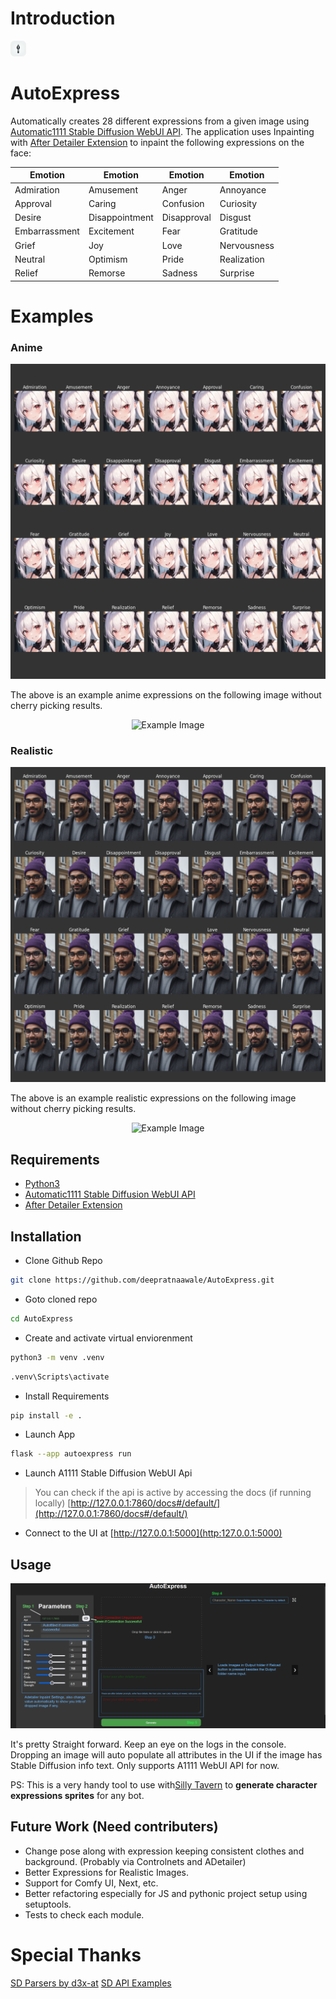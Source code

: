 # Introduction

<img src="autoexpress\static\ico\favicon-rounded.png" alt="Favicon" width="25px">&nbsp;&nbsp;&nbsp;&nbsp;<h1>AutoExpress</h1>

Automatically creates 28 different expressions from a given image using [Automatic1111 Stable Diffusion WebUI API](https://github.com/AUTOMATIC1111/stable-diffusion-webui). The application uses Inpainting with [After Detailer Extension](https://github.com/Bing-su/adetailer) to inpaint the following expressions on the face:



| Emotion       | Emotion        | Emotion     | Emotion     |
| ------------- | -------------- | ----------- | ----------- |
| Admiration    | Amusement      | Anger       | Annoyance   |
| Approval      | Caring         | Confusion   | Curiosity   |
| Desire        | Disappointment | Disapproval | Disgust     |
| Embarrassment | Excitement     | Fear        | Gratitude   |
| Grief         | Joy            | Love        | Nervousness |
| Neutral       | Optimism       | Pride       | Realization |
| Relief        | Remorse        | Sadness     | Surprise    |


# Examples

### Anime

![Anime Image Grid](autoexpress/resources/images/anime_grid.png)

The above is an example anime expressions on the following image without cherry picking results.

<div style="text-align:center">
    <img autoexpress="autoexpress/resources/images/anime_input.png" alt="Example Image" width="512">
</div>


### Realistic

![Realistic Grid](autoexpress/resources/images/realistic_grid.png)

The above is an example realistic expressions on the following image without cherry picking results.

<div style="text-align:center">
    <img autoexpress="autoexpress/resources/images/realistic_input.png" alt="Example Image" height="512">
</div>


## Requirements
- [Python3](https://www.python.org/downloads/)
- [Automatic1111 Stable Diffusion WebUI API](https://github.com/AUTOMATIC1111/stable-diffusion-webui)
- [After Detailer Extension](https://github.com/Bing-su/adetailer)

## Installation

- Clone Github Repo  
```bash
git clone https://github.com/deepratnaawale/AutoExpress.git
```

- Goto cloned repo
```bash
cd AutoExpress
```

- Create and activate virtual enviorenment
```bash
python3 -m venv .venv
```
```bash
.venv\Scripts\activate
```

- Install Requirements
```bash
pip install -e .
```

- Launch App
```bash
flask --app autoexpress run
```

- Launch A1111 Stable Diffusion WebUI Api
> You can check if the api is active by accessing the docs (if running locally)
[http://127.0.0.1:7860/docs#/default/](http://127.0.0.1:7860/docs#/default/)

- Connect to the UI at
[http://127.0.0.1:5000](http:127.0.0.1:5000)

## Usage
![UI Description](autoexpress/resources/images/UI.png)

It's pretty Straight forward. Keep an eye on the logs in the console. Dropping an image will auto populate all attributes in the UI if the image has Stable Diffusion info text. Only supports A1111 WebUI API for now. 

PS: This is a very handy tool to use with[Silly Tavern](https://github.com/SillyTavern/SillyTavern) to **generate character expressions sprites** for any bot.


## Future Work (Need contributers)
- Change pose along with expression keeping consistent clothes and background. (Probably via Controlnets and ADetailer)
- Better Expressions for Realistic Images.
- Support for Comfy UI, Next, etc.
- Better refactoring especially for JS and pythonic project setup using setuptools.
- Tests to check each module.

# Special Thanks
[SD Parsers by d3x-at](https://github.com/d3x-at/sd-parsers)
[SD API Examples](https://github.com/AUTOMATIC1111/stable-diffusion-webui/discussions/3734)